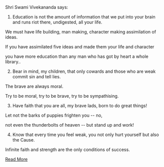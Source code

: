 ﻿Shri Swami Vivekananda says:


1. Education is not the amount of information that we put into your brain and runs riot there, undigested, all your life.

We must have life building, man making, character making assimilation of ideas.

If you have assimilated five ideas and made them your life and character

you have more education than any man who has got by heart a whole library..




2. Bear in mind, my children, that only cowards and those who are weak commit sin and tell lies. 

The brave are always moral. 

Try to be moral, try to be brave, try to be sympathising. 




3. Have faith that you are all, my brave lads, born to do great things! 

Let not the barks of puppies frighten you -- no, 

not even the thunderbolts of heaven -- but stand up and work!




4. Know that every time you feel weak, you not only hurt yourself but also the Cause. 

Infinite faith and strength are the only conditions of success.



[Read More](http://www.awakeningindia.org/life/Teachings.aspx)
